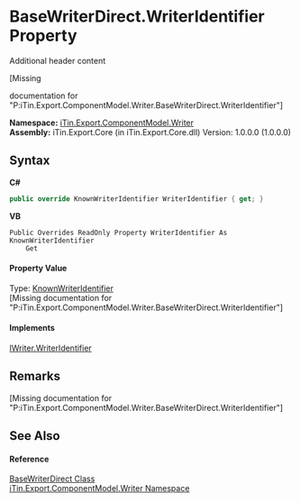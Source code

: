 # BaseWriterDirect.WriterIdentifier Property 
Additional header content 

\[Missing <summary> documentation for "P:iTin.Export.ComponentModel.Writer.BaseWriterDirect.WriterIdentifier"\]

**Namespace:**&nbsp;<a href="37973b78-6b66-1218-9d7d-14680ab2aeda">iTin.Export.ComponentModel.Writer</a><br />**Assembly:**&nbsp;iTin.Export.Core (in iTin.Export.Core.dll) Version: 1.0.0.0 (1.0.0.0)

## Syntax

**C#**<br />
``` C#
public override KnownWriterIdentifier WriterIdentifier { get; }
```

**VB**<br />
``` VB
Public Overrides ReadOnly Property WriterIdentifier As KnownWriterIdentifier
	Get
```


#### Property Value
Type: <a href="92bd61aa-d010-0249-78ed-58e42a9e09bc">KnownWriterIdentifier</a><br />\[Missing <value> documentation for "P:iTin.Export.ComponentModel.Writer.BaseWriterDirect.WriterIdentifier"\]

#### Implements
<a href="588cefbb-1aea-b608-4002-c33a1956588b">IWriter.WriterIdentifier</a><br />

## Remarks
\[Missing <remarks> documentation for "P:iTin.Export.ComponentModel.Writer.BaseWriterDirect.WriterIdentifier"\]

## See Also


#### Reference
<a href="719e7011-f7c4-1416-d878-ef7a603e3033">BaseWriterDirect Class</a><br /><a href="37973b78-6b66-1218-9d7d-14680ab2aeda">iTin.Export.ComponentModel.Writer Namespace</a><br />
